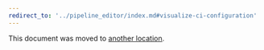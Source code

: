 ```yaml
---
redirect_to: '../pipeline_editor/index.md#visualize-ci-configuration'
---
```


This document was moved to [another location](../pipeline_editor/index.md#visualize-ci-configuration).

<!-- This redirect file can be deleted after 2021-04-13. -->
<!-- Before deletion, see: https://docs.gitlab.com/ee/development/documentation/#move-or-rename-a-page -->
